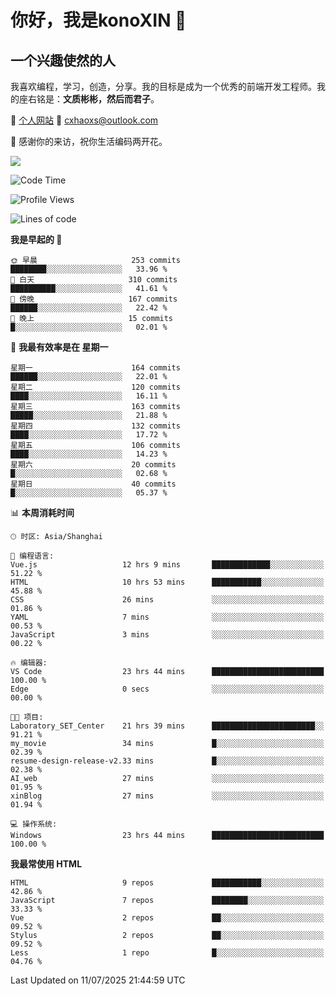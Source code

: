 <!--
**konoXIN/konoXIN** is a ✨ _special_ ✨ repository because its `README.md` (this file) appears on your GitHub profile.

Here are some ideas to get you started:

- 🔭 I’m currently working on ...
- 🌱 I’m currently learning ...
- 👯 I’m looking to collaborate on ...
- 🤔 I’m looking for help with ...
- 💬 Ask me about ...
- 📫 How to reach me: ...
- 😄 Pronouns: ...
- ⚡ Fun fact: ...
-->
# 你好，我是konoXIN 👋
## 一个兴趣使然的人

我喜欢编程，学习，创造，分享。我的目标是成为一个优秀的前端开发工程师。我的座右铭是：**文质彬彬，然后而君子**。

📄 [个人网站](https://www.konoxin.top/)  📮 cxhaoxs@outlook.com
    
👋 感谢你的来访，祝你生活编码两开花。

<a href="https://wakatime.com"><img src="https://wakatime.com/share/@konoXIN/7d7b1368-87f9-4766-8aad-0b59725c07da.png" /></a>
 <!--START_SECTION:waka-->
![Code Time](http://img.shields.io/badge/Code%20Time-2%2C314%20hrs%2039%20mins-blue)

![Profile Views](http://img.shields.io/badge/%E4%B8%AA%E4%BA%BA%E8%B5%84%E6%96%99%E8%A7%82%E7%9C%8B%E6%AC%A1%E6%95%B0-0-blue)

![Lines of code](https://img.shields.io/badge/%E4%BB%8E%E3%80%8CHello%20World%E3%80%8D%E8%B5%B7%E6%88%91%E5%B7%B2%E7%BB%8F%E5%86%99%E4%BA%86-322.4%20thousand%20%E8%A1%8C%E4%BB%A3%E7%A0%81-blue)

**我是早起的 🐤** 

```text
🌞 早晨                     253 commits         ████████░░░░░░░░░░░░░░░░░   33.96 % 
🌆 白天                     310 commits         ██████████░░░░░░░░░░░░░░░   41.61 % 
🌃 傍晚                     167 commits         ██████░░░░░░░░░░░░░░░░░░░   22.42 % 
🌙 晚上                     15 commits          █░░░░░░░░░░░░░░░░░░░░░░░░   02.01 % 
```
📅 **我最有效率是在 星期一** 

```text
星期一                      164 commits         ██████░░░░░░░░░░░░░░░░░░░   22.01 % 
星期二                      120 commits         ████░░░░░░░░░░░░░░░░░░░░░   16.11 % 
星期三                      163 commits         █████░░░░░░░░░░░░░░░░░░░░   21.88 % 
星期四                      132 commits         ████░░░░░░░░░░░░░░░░░░░░░   17.72 % 
星期五                      106 commits         ████░░░░░░░░░░░░░░░░░░░░░   14.23 % 
星期六                      20 commits          █░░░░░░░░░░░░░░░░░░░░░░░░   02.68 % 
星期日                      40 commits          █░░░░░░░░░░░░░░░░░░░░░░░░   05.37 % 
```


📊 **本周消耗时间** 

```text
🕑︎ 时区: Asia/Shanghai

💬 编程语言: 
Vue.js                   12 hrs 9 mins       █████████████░░░░░░░░░░░░   51.22 % 
HTML                     10 hrs 53 mins      ███████████░░░░░░░░░░░░░░   45.88 % 
CSS                      26 mins             ░░░░░░░░░░░░░░░░░░░░░░░░░   01.86 % 
YAML                     7 mins              ░░░░░░░░░░░░░░░░░░░░░░░░░   00.53 % 
JavaScript               3 mins              ░░░░░░░░░░░░░░░░░░░░░░░░░   00.22 % 

🔥 编辑器: 
VS Code                  23 hrs 44 mins      █████████████████████████   100.00 % 
Edge                     0 secs              ░░░░░░░░░░░░░░░░░░░░░░░░░   00.00 % 

🐱‍💻 项目: 
Laboratory_SET_Center    21 hrs 39 mins      ███████████████████████░░   91.21 % 
my_movie                 34 mins             █░░░░░░░░░░░░░░░░░░░░░░░░   02.39 % 
resume-design-release-v2.33 mins             █░░░░░░░░░░░░░░░░░░░░░░░░   02.38 % 
AI_web                   27 mins             ░░░░░░░░░░░░░░░░░░░░░░░░░   01.95 % 
xinBlog                  27 mins             ░░░░░░░░░░░░░░░░░░░░░░░░░   01.94 % 

💻 操作系统: 
Windows                  23 hrs 44 mins      █████████████████████████   100.00 % 
```

**我最常使用 HTML** 

```text
HTML                     9 repos             ███████████░░░░░░░░░░░░░░   42.86 % 
JavaScript               7 repos             ████████░░░░░░░░░░░░░░░░░   33.33 % 
Vue                      2 repos             ██░░░░░░░░░░░░░░░░░░░░░░░   09.52 % 
Stylus                   2 repos             ██░░░░░░░░░░░░░░░░░░░░░░░   09.52 % 
Less                     1 repo              █░░░░░░░░░░░░░░░░░░░░░░░░   04.76 % 
```




 Last Updated on 11/07/2025 21:44:59 UTC
<!--END_SECTION:waka-->
